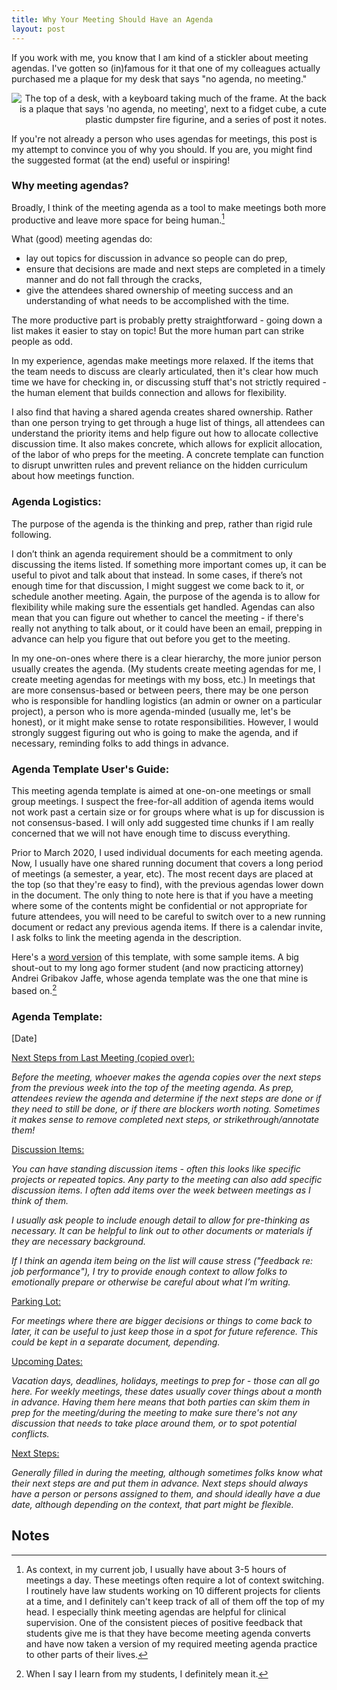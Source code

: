 ```yaml
---
title: Why Your Meeting Should Have an Agenda
layout: post
---
```

If you work with me, you know that I am kind of a stickler about meeting agendas. I've gotten so (in)famous for it that one of my colleagues actually purchased me a plaque for my desk that says "no agenda, no meeting."

<p align="right">
   <img src="/uploads/agenda_plaque.jpg" alt="The top of a desk, with a keyboard taking much of the frame. At the back is a plaque that says 'no agenda, no meeting', next to a fidget cube, a cute plastic dumpster fire figurine, and a series of post it notes."/>
</p> 

If you're not already a person who uses agendas for meetings, this post is my attempt to convince you of why you should. If you are, you might find the suggested format (at the end) useful or inspiring!


### Why meeting agendas? 

Broadly, I think of the meeting agenda as a tool to make meetings both more productive and leave more space for being human.[^1] 

What (good) meeting agendas do:

* lay out topics for discussion in advance so people can do prep,
* ensure that decisions are made and next steps are completed in a timely manner and do not fall through the cracks,
* give the attendees shared ownership of meeting success and an understanding of what needs to be accomplished with the time.

The more productive part is probably pretty straightforward - going down a list makes it easier to stay on topic! But the more human part can strike people as odd. 

In my experience, agendas make meetings more relaxed. If the items that the team needs to discuss are clearly articulated, then it's clear how much time we have for checking in, or discussing stuff that's not strictly required - the human element that builds connection and allows for flexibility.

I also find that having a shared agenda creates shared ownership. Rather than one person trying to get through a huge list of things, all attendees can understand the priority items and help figure out how to allocate collective discussion time. It also makes concrete, which allows for explicit allocation, of the labor of who preps for the meeting. A concrete template can function to disrupt unwritten rules and prevent reliance on the hidden curriculum about how meetings function.

### Agenda Logistics:

The purpose of the agenda is the thinking and prep, rather than rigid rule following. 

I don’t think an agenda requirement should be a commitment to only discussing the items listed.  If something more important comes up, it can be useful to pivot and talk about that instead.  In some cases, if there’s not enough time for that discussion, I might suggest we come back to it, or schedule another meeting. Again, the purpose of the agenda is to allow for flexibility while making sure the essentials get handled.  Agendas can also mean that you can figure out whether to cancel the meeting - if there's really not anything to talk about, or it could have been an email, prepping in advance can help you figure that out before you get to the meeting.

In my one-on-ones where there is a clear hierarchy, the more junior person usually creates the agenda. (My students create meeting agendas for me, I create meeting agendas for meetings with my boss, etc.) In meetings that are more consensus-based or between peers, there may be one person who is responsible for handling logistics (an admin or owner on a particular project), a person who is more agenda-minded (usually me, let's be honest), or it might make sense to rotate responsibilities. However, I would strongly suggest figuring out who is going to make the agenda, and if necessary, reminding folks to add things in advance.


### Agenda Template User's Guide:

This meeting agenda template is aimed at one-on-one meetings or small group meetings. I suspect the free-for-all addition of agenda items would not work past a certain size or for groups where what is up for discussion is not consensus-based. I will only add suggested time chunks if I am really concerned that we will not have enough time to discuss everything.

Prior to March 2020, I used individual documents for each meeting agenda. Now, I usually have one shared running document that covers a long period of meetings (a semester, a year, etc). The most recent days are placed at the top (so that they're easy to find), with the previous agendas lower down in the document. The only thing to note here is that if you have a meeting where some of the contents might be confidential or not appropriate for future attendees, you will need to be careful to switch over to a new running document or redact any previous agenda items. If there is a calendar invite, I ask folks to link the meeting agenda in the description.

Here's a [word version](https://docs.google.com/document/d/1v2nQRqM4In2OexNbe98vdtgOUE8opNC-/edit) of this template, with some sample items. A big shout-out to my long ago former student (and now practicing attorney) Andrei Gribakov Jaffe, whose agenda template was the one that mine is based on.[^2]


### **Agenda Template:**

[Date]

<span style="text-decoration:underline;">Next Steps from Last Meeting (copied over):</span>

_Before the meeting, whoever makes the agenda copies over the next steps from the previous week into the top of the meeting agenda. As prep, attendees review the agenda and determine if the next steps are done or if they need to still be done, or if there are blockers worth noting. Sometimes it makes sense to remove completed next steps, or strikethrough/annotate them!_

<span style="text-decoration:underline;">Discussion Items:</span>

_You can have standing discussion items - often this looks like specific projects or repeated topics. Any party to the meeting can also add specific discussion items. I often add items over the week between meetings as I think of them._

_I usually ask people to include enough detail to allow for pre-thinking as necessary. It can be helpful to link out to other documents or materials if they are necessary background._

_If I think an agenda item being on the list will cause stress ("feedback re: job performance"), I try to provide enough context to allow folks to emotionally prepare or otherwise be careful about what I’m writing._

<span style="text-decoration:underline;">Parking Lot:</span>

_For meetings where there are bigger decisions or things to come back to later, it can be useful to just keep those in a spot for future reference. This could be kept in a separate document, depending._

<span style="text-decoration:underline;">Upcoming Dates:</span>

_Vacation days, deadlines, holidays, meetings to prep for - those can all go here. For weekly meetings, these dates usually cover things about a month in advance. Having them here means that both parties can skim them in prep for the meeting/during the meeting to make sure there's not any discussion that needs to take place around them, or to spot potential conflicts._

<span style="text-decoration:underline;">Next Steps:</span>

_Generally filled in during the meeting, although sometimes folks know what their next steps are and put them in advance. Next steps should always have a person or persons assigned to them, and should ideally have a due date, although depending on the context, that part might be flexible._


<!-- Footnotes themselves at the bottom. -->
## Notes

[^1]:
     As context, in my current job, I usually have about 3-5 hours of meetings a day. These meetings often require a lot of context switching. I routinely have law students working on 10 different projects for clients at a time, and I definitely can't keep track of all of them off the top of my head. I especially think meeting agendas are helpful for clinical supervision. One of the consistent pieces of positive feedback that students give me is that they have become meeting agenda converts and have now taken a version of my required meeting agenda practice to other parts of their lives.

[^2]:
     When I say I learn from my students, I definitely mean it.
